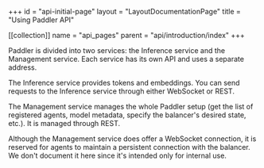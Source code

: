 +++
id = "api-initial-page"
layout = "LayoutDocumentationPage"
title = "Using Paddler API"

[[collection]]
name = "api_pages"
parent = "api/introduction/index"
+++

Paddler is divided into two services: the Inference service and the Management service. Each service has its own API and uses a separate address.

The Inference service provides tokens and embeddings. You can send requests to the Inference service through either WebSocket or REST.

The Management service manages the whole Paddler setup (get the list of registered agents, model metadata, specify the balancer's desired state, etc.). It is managed through REST.

Although the Management service does offer a WebSocket connection, it is reserved for agents to maintain a persistent connection with the balancer. We don't document it here since it's intended only for internal use.
